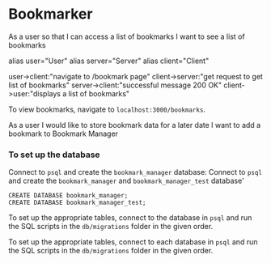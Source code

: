 # Bookmarker

As a user so that I can access a list of bookmarks
I want to see a list of bookmarks 

alias user="User"
alias server="Server"
alias client="Client"

user->client:"navigate to /bookmark page"
client->server:"get request to get list of bookmarks"
server->client:"successful message 200 OK"
client->user:"displays a list of bookmarks"

To view bookmarks, navigate to `localhost:3000/bookmarks`.


As a user I would like to store bookmark data for a later date
I want to add a bookmark to Bookmark Manager

### To set up the database

Connect to `psql` and create the `bookmark_manager` database:
Connect to `psql` and create the `bookmark_manager` and `bookmark_manager_test` database'

```
CREATE DATABASE bookmark_manager;
CREATE DATABASE bookmark_manager_test;
```

To set up the appropriate tables, connect to the database in `psql` and run the SQL scripts in the `db/migrations` folder in the given order.

To set up the appropriate tables, connect to each database in `psql` and run the SQL scripts in the `db/migrations` folder in the given order.

